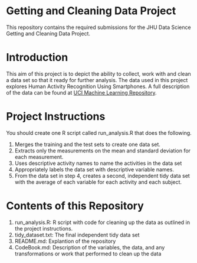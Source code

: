 # Getting and Cleaning Data Project

This repository contains the required submissions for the JHU Data Science Getting and Cleaning Data Project.

# Introduction

This aim of this project is to depict the ability to collect, work with and clean a data set so that it ready for further analysis.
The data used in this project explores Human Activity Recognition Using Smartphones. 
A full description of the data can be found at
[UCI Machine Learning Repository](http://archive.ics.uci.edu/ml/datasets/Human+Activity+Recognition+Using+Smartphones).

# Project Instructions

You should create one R script called run_analysis.R that does the following.

1. Merges the training and the test sets to create one data set.
2. Extracts only the measurements on the mean and standard deviation for each measurement.
3. Uses descriptive activity names to name the activities in the data set
4. Appropriately labels the data set with descriptive variable names.
5. From the data set in step 4, creates a second, independent tidy data set with the average of each variable for each activity and each subject.

# Contents of this Repository

1. run_analysis.R: R script with code for cleaning up the data as outlined in the project instructions.
2. tidy_dataset.txt: The final independent tidy data set
3. README.md: Explantion of the repository
4. CodeBook.md: Description of the variables, the data, and any transformations or work that performed to clean up the data 